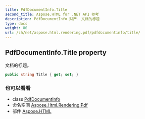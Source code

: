 ```yaml
---
title: PdfDocumentInfo.Title
second_title: Aspose.HTML for .NET API 参考
description: PdfDocumentInfo 财产. 文档的标题
type: docs
weight: 80
url: /zh/net/aspose.html.rendering.pdf/pdfdocumentinfo/title/
---
```

## PdfDocumentInfo.Title property

文档的标题。

```csharp
public string Title { get; set; }
```

### 也可以看看

* class [PdfDocumentInfo](../)
* 命名空间 [Aspose.Html.Rendering.Pdf](../../pdfdocumentinfo/)
* 部件 [Aspose.HTML](../../../)


